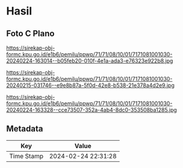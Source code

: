 # Hasil

## Foto C Plano

https://sirekap-obj-formc.kpu.go.id/e1b6/pemilu/ppwp/71/71/08/10/01/7171081001030-20240224-163014--b05feb20-010f-4e1a-ada3-e76323e922b8.jpg

https://sirekap-obj-formc.kpu.go.id/e1b6/pemilu/ppwp/71/71/08/10/01/7171081001030-20240215-031746--e9e8b87a-5f0d-42e8-b538-21e378a4d2e9.jpg

https://sirekap-obj-formc.kpu.go.id/e1b6/pemilu/ppwp/71/71/08/10/01/7171081001030-20240224-163328--cce73507-352a-4ab4-8dc0-353508ba1285.jpg


## Metadata

| Key        | Value               |
| ---------- | ------------------- |
| Time Stamp | 2024-02-24 22:31:28 |



